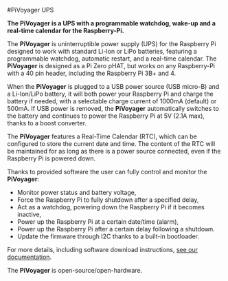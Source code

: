 <!--
---
name: PiVoyager, the smart UPS pHAT 
class: board
type: power
formfactor: pHAT
manufacturer: Omzlo
collected: Other
description: PiVoyager, the smart UPS for the Raspberry Pi
url: https://www.omzlo.com/articles/pivoyager-the-smart-ups-for-the-raspberry-pi
github: https://github.com/omzlo/pivoyager-hardware
buy: https://shop.omzlo.com/products/pivoyager-the-smart-ups-for-the-raspberry-pi
image: 'pivoyager.png'
pincount: 40
eeprom: no
power:
  '2':
  '4':
ground:
  '6':
  '9':
  '14':
  '20':
  '25':
  '30':
  '34':
  '39':
pin:
  '3':
    mode: i2c
  '5':
    mode: i2c
  '37':
    name: optional watchdog
    mode: output
    active: low
i2c:
  '0x65':
    name: Controller
    device: STM32F030C6T6
-->
#PiVoyager UPS

**The PiVoyager is a UPS with a programmable watchdog, wake-up and a real-time calendar for the Raspberry-Pi.**

The **PiVoyager** is uninterruptible power supply (UPS) for the Raspberry Pi designed to work with standard Li-Ion or LiPo batteries, featuring a programmable watchdog, automatic restart, and a real-time calendar. 
The **PiVoyager** is designed as a Pi Zero pHAT, but works on any Raspberry-Pi with a 40 pin header, including the Raspberry Pi 3B+ and 4. 

When the **PiVoyager** is plugged to a USB power source (USB micro-B) and a Li-Ion/LiPo battery, it will both power your Raspberry Pi and charge the battery if needed, with a selectable charge current of 1000mA (default) or 500mA. If USB power is removed, the **PiVoyager** automatically switches to the battery and continues to power the Raspberry Pi at 5V (2.1A max), thanks to a boost converter.

The **PiVoyager** features a Real-Time Calendar (RTC), which can be configured to store the current date and time. The content of the RTC will be maintained for as long as there is a power source connected, even if the Raspberry Pi is powered down. 

Thanks to provided software the user can fully control and monitor the **PiVoyager**:

- Monitor power status and battery voltage,
- Force the Raspberry Pi to fully shutdown after a specified delay,
- Act as a watchdog, powering down the Raspberry Pi if it becomes inactive,
- Power up the Raspberry Pi at a certain date/time (alarm),
- Power up the Raspberry Pi after a certain delay following a shutdown. 
- Update the firmware through I2C thanks to a built-in bootloader.

For more details, including software download instructions, [see our documentation](https://www.omzlo.com/articles/pivoyager-installation-and-tutorial).

The **PiVoyager** is open-source/open-hardware.
